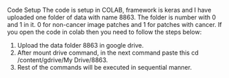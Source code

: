 Code Setup 
The code is setup in COLAB, framework is keras and I have uploaded one folder of data with name 8863. The folder is number with 0 and 1 in it. 0 for non-cancer image patches and 1 for patches with cancer. If you open the code in colab then you need to follow the steps below:
1)	Upload the data folder 8863 in google drive.
2)	After mount drive command, in the next command paste this cd /content/gdrive/My Drive/8863.
3)	Rest of the commands will be executed in sequential manner.

